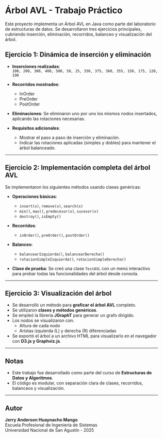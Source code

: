 # Árbol AVL - Trabajo Práctico

Este proyecto implementa un Árbol AVL en Java como parte del laboratorio de estructuras de datos. Se desarrollaron tres ejercicios principales, cubriendo inserción, eliminación, recorridos, balanceo y visualización del árbol.

## Ejercicio 1: Dinámica de inserción y eliminación

- **Inserciones realizadas**:  
  `100, 200, 300, 400, 500, 50, 25, 350, 375, 360, 355, 150, 175, 120, 190`

- **Recorridos mostrados**:
  - InOrder
  - PreOrder
  - PostOrder

- **Eliminaciones**:
  Se eliminaron uno por uno los mismos nodos insertados, aplicando las rotaciones necesarias.

- **Requisitos adicionales**:
  - Mostrar el paso a paso de inserción y eliminación.
  - Indicar las rotaciones aplicadas (simples y dobles) para mantener el árbol balanceado.

---

## Ejercicio 2: Implementación completa del árbol AVL

Se implementaron los siguientes métodos usando clases genéricas:

- **Operaciones básicas**:
  - `insert(x)`, `remove(x)`, `search(x)`
  - `min()`, `max()`, `predecesor(x)`, `sucesor(x)`
  - `destroy()`, `isEmpty()`

- **Recorridos**:
  - `inOrder()`, `preOrder()`, `postOrder()`

- **Balanceo**:
  - `balancearIzquierda()`, `balancearDerecha()`
  - `rotacionSimpleIzquierda()`, `rotacionSimpleDerecha()`

- **Clase de prueba**:
  Se creó una clase `TestAVL` con un menú interactivo para probar todas las funcionalidades del árbol desde consola.

---

## Ejercicio 3: Visualización del árbol

- Se desarrolló un método para **graficar el árbol AVL** completo.
- Se utilizaron **clases y métodos genéricos**.
- Se empleó la librería **JGraphT** para generar un grafo dirigido.
- Los nodos se visualizaron con:
  - Altura de cada nodo
  - Aristas izquierda (L) y derecha (R) diferenciadas
- Se exportó el árbol a un archivo HTML para visualizarlo en el navegador con **D3.js y Graphviz.js**.

---

## Notas

- Este trabajo fue desarrollado como parte del curso de **Estructuras de Datos y Algoritmos**.
- El código es modular, con separación clara de clases, recorridos, balanceos y visualización.

---

## Autor

**Jerry Anderson Huaynacho Mango**  
Escuela Profesional de Ingeniería de Sistemas  
Universidad Nacional de San Agustín - 2025
